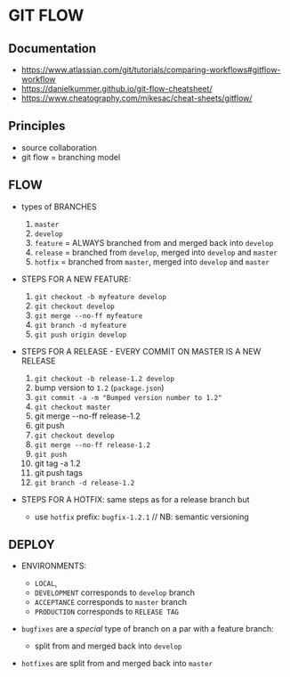# GIT FLOW

## Documentation

- https://www.atlassian.com/git/tutorials/comparing-workflows#gitflow-workflow
- https://danielkummer.github.io/git-flow-cheatsheet/
- https://www.cheatography.com/mikesac/cheat-sheets/gitflow/

## Principles

- source collaboration
- git flow = branching model

## FLOW

- types of  BRANCHES
    1) `master`
    2) `develop`
    3) `feature` = ALWAYS branched from and merged back into `develop`
    4) `release` = branched from `develop`, merged into `develop` and `master`
    5) `hotfix` = branched from `master`, merged into `develop` and `master`

- STEPS FOR A NEW FEATURE:
    1) `git checkout -b myfeature develop`
    2) `git checkout develop`
    3) `git merge --no-ff myfeature`
    4) `git branch -d myfeature`
    5) `git push origin develop`

- STEPS FOR A RELEASE - EVERY COMMIT ON MASTER IS A NEW RELEASE
    1) `git checkout -b release-1.2 develop`
    2) bump version to `1.2` (`package.json`)
    3) `git commit -a -m "Bumped version number to 1.2"`
    4) `git checkout master`
    5) git merge --no-ff release-1.2
    6) git push
    7) `git checkout develop`
    8) `git merge --no-ff release-1.2`
    9) `git push`
    10) git tag -a 1.2
    11) git push tags
    11) `git branch -d release-1.2`

- STEPS FOR A HOTFIX: same steps as for a release branch but
    - use `hotfix` prefix: `bugfix-1.2.1` // NB: semantic versioning

## DEPLOY

- ENVIRONMENTS:
    - `LOCAL`,
    - `DEVELOPMENT` corresponds to `develop` branch
    - `ACCEPTANCE` corresponds to `master` branch
    - `PRODUCTION` corresponds to `RELEASE TAG`

- `bugfixes` are a *special* type of branch on a par with a feature branch:
    - split from and merged back into `develop`

- `hotfixes` are split from and merged back into `master`

